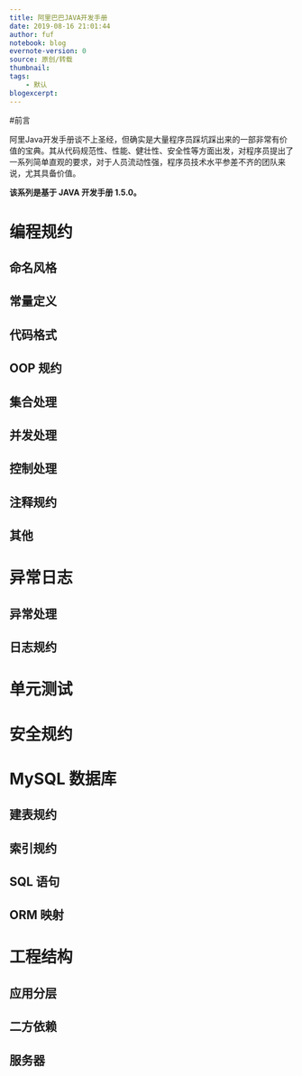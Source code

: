```yaml
---
title: 阿里巴巴JAVA开发手册
date: 2019-08-16 21:01:44
author: fuf
notebook: blog
evernote-version: 0
source: 原创/转载
thumbnail: 
tags:
    - 默认
blogexcerpt:
---
```

<!-- more -->
#前言

阿里Java开发手册谈不上圣经，但确实是大量程序员踩坑踩出来的一部非常有价值的宝典。其从代码规范性、性能、健壮性、安全性等方面出发，对程序员提出了一系列简单直观的要求，对于人员流动性强，程序员技术水平参差不齐的团队来说，尤其具备价值。

**该系列是基于 JAVA 开发手册 1.5.0。**
<!-- more -->

# 编程规约
## 命名风格
## 常量定义
## 代码格式
## OOP 规约
## 集合处理
## 并发处理
## 控制处理
## 注释规约
## 其他

# 异常日志
## 异常处理
## 日志规约

# 单元测试

# 安全规约

# MySQL 数据库

## 建表规约
## 索引规约
## SQL 语句
## ORM 映射

# 工程结构
## 应用分层
## 二方依赖
## 服务器